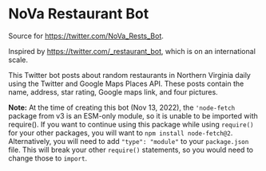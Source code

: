 # NoVa Restaurant Bot
 Source for https://twitter.com/NoVa_Rests_Bot. 
 
 Inspired by https://twitter.com/_restaurant_bot, which is on an international scale.

 This Twitter bot posts about random restaurants in Northern Virginia daily using the Twitter and Google Maps Places API. These posts contain the name, address, star rating, Google maps link, and four pictures.

 <b>Note:</b> At the time of creating this bot (Nov 13, 2022), the ```'node-fetch``` package from v3 is an ESM-only module, so it is unable to be imported with require(). If you want to continue using this package while using ```require()``` for your other packages, you will want to ```npm install node-fetch@2```. Alternatively, you will need to add ```"type": "module"``` to your ```package.json``` file. This will break your other ```require()``` statements, so you would need to change those to ```import```.
